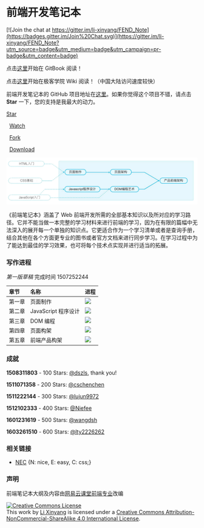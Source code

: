 # 前端开发笔记本

[![Join the chat at https://gitter.im/li-xinyang/FEND_Note](https://badges.gitter.im/Join%20Chat.svg)](https://gitter.im/li-xinyang/FEND_Note?utm_source=badge&utm_medium=badge&utm_campaign=pr-badge&utm_content=badge)

点击[这里](https://www.gitbook.com/read/book/li-xinyang/frontend-notebook)开始在 GitBook 阅读！

点击[这里](http://wiki.jikexueyuan.com/project/fend_note/)开始在极客学院 Wiki 阅读！（中国大陆访问速度较快）

前端开发笔记本的 GitHub 项目地址在[这里](https://github.com/li-xinyang/FEND_Note)。如果你觉得这个项目不错，请点击 **Star** 一下，您的支持是我最大的动力。

<!-- Place this tag where you want the button to render. -->

<a class="github-button" href="https://github.com/li-xinyang/FEND_Note" data-style="mega" data-count-href="/li-xinyang/FEND_Note/stargazers" data-count-api="/repos/li-xinyang/FEND_Note#stargazers_count" data-count-aria-label="# stargazers on GitHub" aria-label="Star li-xinyang/FEND_Note on GitHub">Star</a>

&nbsp;&nbsp;<a class="github-button" href="https://github.com/li-xinyang/FEND_Note" data-style="mega" data-count-href="/li-xinyang/FEND_Note/watchers" data-count-api="/repos/li-xinyang/FEND_Note#subscribers_count" data-count-aria-label="# watchers on GitHub" aria-label="Watch li-xinyang/FEND_Note on GitHub">Watch</a>

&nbsp;&nbsp;<a class="github-button" href="https://github.com/li-xinyang/FEND_Note/fork" data-style="mega" data-count-href="/li-xinyang/FEND_Note/network" data-count-api="/repos/li-xinyang/FEND_Note#forks_count" data-count-aria-label="# forks on GitHub" aria-label="Fork li-xinyang/FEND_Note on GitHub">Fork</a>

&nbsp;&nbsp;<a class="github-button" href="https://github.com/li-xinyang/FEND_Note/archive/master.zip" data-style="mega" aria-label="Download li-xinyang/FEND_Note on GitHub">Download</a>

![笔记路径规划](img/C/career-path.jpg)

《前端笔记本》涵盖了 Web 前端开发所需的全部基本知识以及所对应的学习路径。它并不能当做一本完整的学习材料来进行前端的学习，因为在有限的篇幅中无法深入的展开每一个单独的知识点。它更适合作为一个学习清单或者是查询手册，结合其他在各个方面更专业的图书或者官方文档来进行同步学习。在学习过程中为了能达到最佳的学习效果，也可将每个技术点实现并进行适当的拓展。

### 写作进程

*第一版草稿* 完成时间 1507252244

| 章节   | 名称              | 进程                                |
| :--- | :-------------- | :-------------------------------- |
| 第一章  | 页面制作            | ![](http://progressed.io/bar/100) |
| 第二章  | JavaScript 程序设计 | ![](http://progressed.io/bar/100) |
| 第三章  | DOM 编程          | ![](http://progressed.io/bar/100) |
| 第四章  | 页面构架            | ![](http://progressed.io/bar/100) |
| 第五章  | 前端产品构架          | ![](http://progressed.io/bar/100) |

### 成就

**1508311803** - 100 Stars: [@dszls](https://github.com/dszls), thank you!

**1511071358** - 200 Stars: [@cschenchen](https://github.com/cschenchen)

**1511222144** - 300 Stars: [@lujun9972](https://github.com/lujun9972)

**1512102333** - 400 Stars: [@Niefee](https://github.com/Niefee)

**1601231619** - 500 Stars: [@wangdsh](https://github.com/wangdsh)

**1603261510** - 600 Stars: [@lty2226262](https://github.com/lty2226262)

### 相关链接

- [NEC](http://nec.netease.com/) {N: nice, E: easy, C: css;}

### 声明

前端笔记本大纲及内容由[网易云课堂前端专业](http://mooc.study.163.com/smartSpec/detail/12001.htm_)改编

<a rel="license" href="http://creativecommons.org/licenses/by-nc-sa/4.0/"><img alt="Creative Commons License" style="border-width:0" src="https://i.creativecommons.org/l/by-nc-sa/4.0/80x15.png" /></a><br />This work by <a xmlns:cc="http://creativecommons.org/ns#" href="li-xinyang.com" property="cc:attributionName" rel="cc:attributionURL">Li Xinyang</a> is licensed under a <a rel="license" href="http://creativecommons.org/licenses/by-nc-sa/4.0/">Creative Commons Attribution-NonCommercial-ShareAlike 4.0 International License</a>.

<!-- Place this tag right after the last button or just before your close body tag. -->

<script async defer id="github-bjs" src="https://buttons.github.io/buttons.js"></script>
